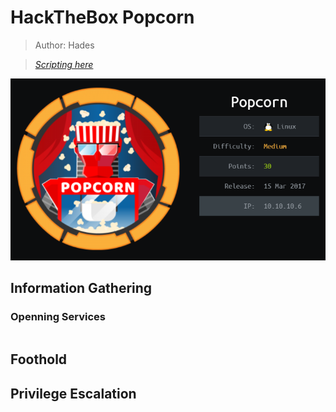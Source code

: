 # HackTheBox Popcorn

> Author: Hades

> [*Scripting here*](https://github.com/leecybersec/scripting)

![](images/1.png)

## Information Gathering

### Openning Services

```

```

### 

## Foothold

### 

## Privilege Escalation

###